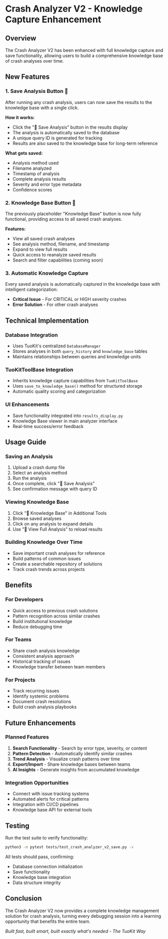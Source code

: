 # Crash Analyzer V2 - Knowledge Capture Enhancement

## Overview
The Crash Analyzer V2 has been enhanced with full knowledge capture and save functionality, allowing users to build a comprehensive knowledge base of crash analyses over time.

## New Features

### 1. Save Analysis Button 💾
After running any crash analysis, users can now save the results to the knowledge base with a single click.

**How it works:**
- Click the "💾 Save Analysis" button in the results display
- The analysis is automatically saved to the database
- A unique query ID is generated for tracking
- Results are also saved to the knowledge base for long-term reference

**What gets saved:**
- Analysis method used
- Filename analyzed
- Timestamp of analysis
- Complete analysis results
- Severity and error type metadata
- Confidence scores

### 2. Knowledge Base Button 🧠
The previously placeholder "Knowledge Base" button is now fully functional, providing access to all saved crash analyses.

**Features:**
- View all saved crash analyses
- See analysis method, filename, and timestamp
- Expand to view full results
- Quick access to reanalyze saved results
- Search and filter capabilities (coming soon)

### 3. Automatic Knowledge Capture
Every saved analysis is automatically captured in the knowledge base with intelligent categorization:
- **Critical Issue** - For CRITICAL or HIGH severity crashes
- **Error Solution** - For other crash analyses

## Technical Implementation

### Database Integration
- Uses TuoKit's centralized `DatabaseManager`
- Stores analyses in both `query_history` and `knowledge_base` tables
- Maintains relationships between queries and knowledge units

### TuoKitToolBase Integration
- Inherits knowledge capture capabilities from `TuoKitToolBase`
- Uses `save_to_knowledge_base()` method for structured storage
- Automatic quality scoring and categorization

### UI Enhancements
- Save functionality integrated into `results_display.py`
- Knowledge Base viewer in main analyzer interface
- Real-time success/error feedback

## Usage Guide

### Saving an Analysis
1. Upload a crash dump file
2. Select an analysis method
3. Run the analysis
4. Once complete, click "💾 Save Analysis"
5. See confirmation message with query ID

### Viewing Knowledge Base
1. Click "🧠 Knowledge Base" in Additional Tools
2. Browse saved analyses
3. Click on any analysis to expand details
4. Use "🔄 View Full Analysis" to reload results

### Building Knowledge Over Time
- Save important crash analyses for reference
- Build patterns of common issues
- Create a searchable repository of solutions
- Track crash trends across projects

## Benefits

### For Developers
- Quick access to previous crash solutions
- Pattern recognition across similar crashes
- Build institutional knowledge
- Reduce debugging time

### For Teams
- Share crash analysis knowledge
- Consistent analysis approach
- Historical tracking of issues
- Knowledge transfer between team members

### For Projects
- Track recurring issues
- Identify systemic problems
- Document crash resolutions
- Build crash analysis playbooks

## Future Enhancements

### Planned Features
1. **Search Functionality** - Search by error type, severity, or content
2. **Pattern Detection** - Automatically identify similar crashes
3. **Trend Analysis** - Visualize crash patterns over time
4. **Export/Import** - Share knowledge bases between teams
5. **AI Insights** - Generate insights from accumulated knowledge

### Integration Opportunities
- Connect with issue tracking systems
- Automated alerts for critical patterns
- Integration with CI/CD pipelines
- Knowledge base API for external tools

## Testing

Run the test suite to verify functionality:
```bash
python3 -m pytest tests/test_crash_analyzer_v2_save.py -v
```

All tests should pass, confirming:
- Database connection initialization
- Save functionality
- Knowledge base integration
- Data structure integrity

## Conclusion

The Crash Analyzer V2 now provides a complete knowledge management solution for crash analysis, turning every debugging session into a learning opportunity that benefits the entire team.

*Built fast, built smart, built exactly what's needed - The TuoKit Way*
